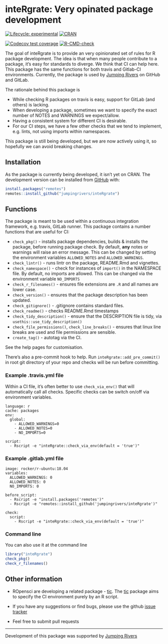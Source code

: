 
<!-- README.md is generated from README.Rmd. Please edit that file -->

# inteRgrate: Very opinated package development

<!-- badges: start -->

[![Lifecycle:
experimental](https://img.shields.io/badge/lifecycle-experimental-orange.svg)](https://www.tidyverse.org/lifecycle/#experimental)
[![CRAN](http://www.r-pkg.org/badges/version/inteRgrate)](https://cran.r-project.org/package=inteRgrate)
<!-- [![codecov.io](https://codecov.io/github/csgillespie/poweRlaw/coverage.svg?branch=master)](https://codecov.io/github/csgillespie/poweRlaw?branch=master) -->
<!-- [![Downloads](http://cranlogs.r-pkg.org/badges/poweRlaw?color=brightgreen)](https://cran.r-project.org/package=poweRlaw) -->

[![Codecov test
coverage](https://codecov.io/gh/jumpingrivers/inteRgrate/branch/master/graph/badge.svg)](https://codecov.io/gh/jumpingrivers/inteRgrate?branch=master)
[![R-CMD-check](https://github.com/jumpingrivers/inteRgrate/workflows/R-CMD-check/badge.svg)](https://github.com/jumpingrivers/inteRgrate/actions)
<!-- badges: end -->

The goal of inteRgrate is to provide an very opinionated set of rules
for R package development. The idea is that when many people contribute
to a package, it’s easy for standards to diverge. We think that CI can
help here. This package has the same functions for both travis and
Gitlab-CI environments. Currently, the package is used by [Jumping
Rivers](https://www.jumpingrivers.com) on GitHub and GitLab.

The rationale behind this package is

-   While checking R packages on travis is easy, support for GitLab (and
    others) is lacking.
-   When developing a package, sometimes we want to specify the exact
    number of NOTES and WARNINGS we expect/allow.
-   Having a consistent system for different CI is desirable.
-   For our CI steps, we have a few other checks that we tend to
    implement, e.g. lints, not using imports within namespaces.

This package is still being developed, but we are now actively using it,
so hopefully we can avoid breaking changes.

## Installation

As the package is currently being developed, it isn’t yet on CRAN. The
development version can be installed from [GitHub](https://github.com/)
with:

``` r
install.packages("remotes")
remotes::install_github("jumpingrivers/inteRgrate")
```

## Functions

The package is meant to be used within a continuous integration
framework, e.g. travis, GitLab runner. This package contains a number
functions that are useful for CI:

-   `check_pkg()` - installs package dependencies, builds & installs the
    package, before running package check. By default, **any** notes or
    warnings will raise an error message. This can be changed by setting
    the environment variables `ALLOWED_NOTES` and `ALLOWED_WARNINGS`.
-   `check_lintr()` - runs lintr on the package, README.Rmd and
    vignettes.
-   `check_namespace()` - check for instances of `import()` in the
    NAMESPACE file. By default, no imports are allowed. This can be
    changed via the environment variable `NO_IMPORTS`
-   `check_r_filenames()` - ensures file extensions are `.R` and all
    names are lower case.
-   `check_version()` - ensures that the package description has been
    updated.
-   `check_gitignore()` - .gitignore contains standard files.
-   `check_readme()` - checks README.Rmd timestamps
-   `check_tidy_description()` - ensure that the DESCRIPTION file is
    tidy, via `usethis::use_tidy_description()`
-   `check_file_permissions()`, `check_line_breaks()` - ensures that
    linux line breaks are used and file permissions are sensible.
-   `create_tag()` - autotag via the CI.

See the help pages for customisation.

There’s also a pre-commit hook to help. Run
`inteRgrate::add_pre_commit()` in root git directory of your repo and
checks will be run before committing.

### Example .travis.yml file

Within a CI file, it’s often better to use `check_via_env()` that will
automatically call all checks. Specific checks can be switch on/off via
environment variables.

    language: r
    cache: packages
    env:
      global:
        - ALLOWED_WARNINGS=0
        - ALLOWED_NOTES=0
        - NO_IMPORTS=0

    script:
      - Rscript -e "inteRgrate::check_via_env(default = 'true')"

### Example .gitlab.yml file

    image: rocker/r-ubuntu:18.04
    variables:
      ALLOWED_WARNINGS: 0
      ALLOWED_NOTES: 0
      NO_IMPORTS: 0

    before_script:
      - Rscript -e "install.packages('remotes')"
      - Rscript -e "remotes::install_github('jumpingrivers/inteRgrate')"

    check:
      script:
        - Rscript -e "inteRgrate::check_via_env(default = 'true')"

### Command line

You can also use it at the command line

``` r
library("inteRgrate")
check_pkg()
check_r_filenames()
```

## Other information

-   ROpensci are developing a related package -
    [tic](https://github.com/ropenscilabs/tic). The
    [tic](https://github.com/ropenscilabs/tic) package aims to specify
    the CI environment purely by an R script.

-   If you have any suggestions or find bugs, please use the github
    [issue tracker](https://github.com/jumpingrivers/inteRgrate/issues)

-   Feel free to submit pull requests

------------------------------------------------------------------------

Development of this package was supported by [Jumping
Rivers](https://www.jumpingrivers.com)
